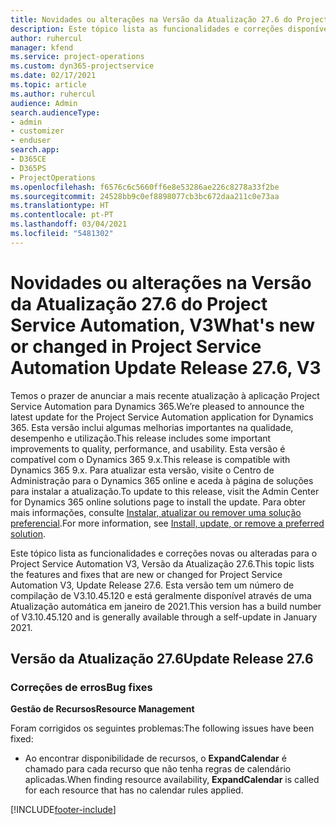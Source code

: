 ```yaml
---
title: Novidades ou alterações na Versão da Atualização 27.6 do Project Service Automation Hotfix, V3
description: Este tópico lista as funcionalidades e correções disponíveis no Project Service Automation V3, Versão da Atualização 27.6, Hotfix, V3.
author: ruhercul
manager: kfend
ms.service: project-operations
ms.custom: dyn365-projectservice
ms.date: 02/17/2021
ms.topic: article
ms.author: ruhercul
audience: Admin
search.audienceType:
- admin
- customizer
- enduser
search.app:
- D365CE
- D365PS
- ProjectOperations
ms.openlocfilehash: f6576c6c5660ff6e8e53286ae226c8278a33f2be
ms.sourcegitcommit: 24528bb9c0ef8898077cb3bc672daa211c0e73aa
ms.translationtype: HT
ms.contentlocale: pt-PT
ms.lasthandoff: 03/04/2021
ms.locfileid: "5481302"
---
```

# <a name="whats-new-or-changed-in-project-service-automation-update-release-276-v3"></a><span data-ttu-id="0a35b-103">Novidades ou alterações na Versão da Atualização 27.6 do Project Service Automation, V3</span><span class="sxs-lookup"><span data-stu-id="0a35b-103">What's new or changed in Project Service Automation Update Release 27.6, V3</span></span>

<span data-ttu-id="0a35b-104">Temos o prazer de anunciar a mais recente atualização à aplicação Project Service Automation para Dynamics 365.</span><span class="sxs-lookup"><span data-stu-id="0a35b-104">We’re pleased to announce the latest update for the Project Service Automation application for Dynamics 365.</span></span> <span data-ttu-id="0a35b-105">Esta versão inclui algumas melhorias importantes na qualidade, desempenho e utilização.</span><span class="sxs-lookup"><span data-stu-id="0a35b-105">This release includes some important improvements to quality, performance, and usability.</span></span> <span data-ttu-id="0a35b-106">Esta versão é compatível com o Dynamics 365 9.x.</span><span class="sxs-lookup"><span data-stu-id="0a35b-106">This release is compatible with Dynamics 365 9.x.</span></span> <span data-ttu-id="0a35b-107">Para atualizar esta versão, visite o Centro de Administração para o Dynamics 365 online e aceda à página de soluções para instalar a atualização.</span><span class="sxs-lookup"><span data-stu-id="0a35b-107">To update to this release, visit the Admin Center for Dynamics 365 online solutions page to install the update.</span></span> <span data-ttu-id="0a35b-108">Para obter mais informações, consulte [Instalar, atualizar ou remover uma solução preferencial](https://docs.microsoft.com/power-platform/admin/install-remove-preferred-solution).</span><span class="sxs-lookup"><span data-stu-id="0a35b-108">For more information, see [Install, update, or remove a preferred solution](https://docs.microsoft.com/power-platform/admin/install-remove-preferred-solution).</span></span>

<span data-ttu-id="0a35b-109">Este tópico lista as funcionalidades e correções novas ou alteradas para o Project Service Automation V3, Versão da Atualização 27.6.</span><span class="sxs-lookup"><span data-stu-id="0a35b-109">This topic lists the features and fixes that are new or changed for Project Service Automation V3, Update Release 27.6.</span></span> <span data-ttu-id="0a35b-110">Esta versão tem um número de compilação de V3.10.45.120 e está geralmente disponível através de uma Atualização automática em janeiro de 2021.</span><span class="sxs-lookup"><span data-stu-id="0a35b-110">This version has a build number of V3.10.45.120 and is generally available through a self-update in January 2021.</span></span>

## <a name="update-release-276"></a><span data-ttu-id="0a35b-111">Versão da Atualização 27.6</span><span class="sxs-lookup"><span data-stu-id="0a35b-111">Update Release 27.6</span></span>

### <a name="bug-fixes"></a><span data-ttu-id="0a35b-112">Correções de erros</span><span class="sxs-lookup"><span data-stu-id="0a35b-112">Bug fixes</span></span>


<span data-ttu-id="0a35b-113">**Gestão de Recursos**</span><span class="sxs-lookup"><span data-stu-id="0a35b-113">**Resource Management**</span></span>

<span data-ttu-id="0a35b-114">Foram corrigidos os seguintes problemas:</span><span class="sxs-lookup"><span data-stu-id="0a35b-114">The following issues have been fixed:</span></span>

- <span data-ttu-id="0a35b-115">Ao encontrar disponibilidade de recursos, o **ExpandCalendar** é chamado para cada recurso que não tenha regras de calendário aplicadas.</span><span class="sxs-lookup"><span data-stu-id="0a35b-115">When finding resource availability, **ExpandCalendar** is called for each resource that has no calendar rules applied.</span></span>


[!INCLUDE[footer-include](../includes/footer-banner.md)]
